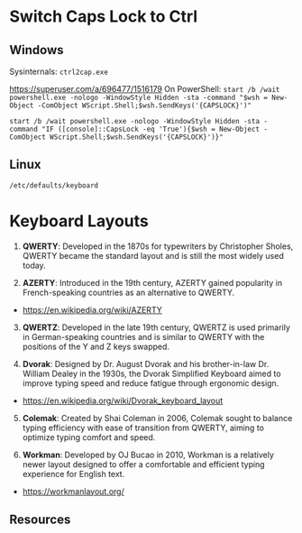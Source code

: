# Switch Caps Lock to Ctrl

## Windows
Sysinternals: `ctrl2cap.exe`



https://superuser.com/a/696477/1516179
On PowerShell:
`start /b /wait powershell.exe -nologo -WindowStyle Hidden -sta -command "$wsh = New-Object -ComObject WScript.Shell;$wsh.SendKeys('{CAPSLOCK}')"`

`start /b /wait powershell.exe -nologo -WindowStyle Hidden -sta -command "IF ([console]::CapsLock -eq 'True'){$wsh = New-Object -ComObject WScript.Shell;$wsh.SendKeys('{CAPSLOCK}')}"`


## Linux
`/etc/defaults/keyboard`


# Keyboard Layouts


1. **QWERTY**: Developed in the 1870s for typewriters by Christopher Sholes, QWERTY became the standard layout and is still the most widely used today.

2. **AZERTY**: Introduced in the 19th century, AZERTY gained popularity in French-speaking countries as an alternative to QWERTY.
- <https://en.wikipedia.org/wiki/AZERTY>

3. **QWERTZ**: Developed in the late 19th century, QWERTZ is used primarily in German-speaking countries and is similar to QWERTY with the positions of the Y and Z keys swapped.

4. **Dvorak**: Designed by Dr. August Dvorak and his brother-in-law Dr. William Dealey in the 1930s, the Dvorak Simplified Keyboard aimed to improve typing speed and reduce fatigue through ergonomic design.
- <https://en.wikipedia.org/wiki/Dvorak_keyboard_layout>

5. **Colemak**: Created by Shai Coleman in 2006, Colemak sought to balance typing efficiency with ease of transition from QWERTY, aiming to optimize typing comfort and speed.

6. **Workman**: Developed by OJ Bucao in 2010, Workman is a relatively newer layout designed to offer a comfortable and efficient typing experience for English text.
- <https://workmanlayout.org/>




## Resources